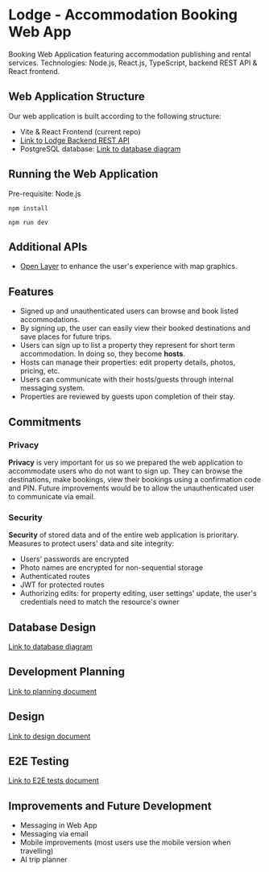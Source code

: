# Lodge - Accommodation Booking Web App

Booking Web Application featuring accommodation publishing and rental services.
Technologies: Node.js, React.js, TypeScript, backend REST API & React frontend.

## Web Application Structure

Our web application is built according to the following structure:
- Vite & React Frontend (current repo)
- [Link to Lodge Backend REST API](https://github.com/andreeadracovita/project-lodge-db-rest-api)
- PostgreSQL database: [Link to database diagram](#)

## Running the Web Application

Pre-requisite: Node.js

`npm install`

`npm run dev`

## Additional APIs

- [Open Layer](https://openlayers.org/) to enhance the user's experience with map graphics.

## Features

- Signed up and unauthenticated users can browse and book listed accommodations.
- By signing up, the user can easily view their booked destinations and save places for future trips.
- Users can sign up to list a property they represent for short term accommodation. In doing so, they become **hosts**.
- Hosts can manage their properties: edit property details, photos, pricing, etc.
- Users can communicate with their hosts/guests through internal messaging system.
- Properties are reviewed by guests upon completion of their stay.

## Commitments

### Privacy

**Privacy** is very important for us so we prepared the web application to accommodate users who do not want to sign up. They can browse the destinations, make bookings, view their bookings using a confirmation code and PIN. Future improvements would be to allow the unauthenticated user to communicate via email.

### Security

**Security** of stored data and of the entire web application is prioritary. Measures to protect users' data and site integrity:
- Users' passwords are encrypted
- Photo names are encrypted for non-sequential storage
- Authenticated routes
- JWT for protected routes
- Authorizing edits: for property editing, user settings' update, the user's credentials need to match the resource's owner

## Database Design

[Link to database diagram](docs/db-diagram.pdf)

## Development Planning

[Link to planning document](docs/planning.md)

## Design

[Link to design document](docs/Lodge-design.pdf)

## E2E Testing

[Link to E2E tests document](docs/testing.md)

## Improvements and Future Development

- Messaging in Web App
- Messaging via email
- Mobile improvements (most users use the mobile version when travelling)
- AI trip planner


